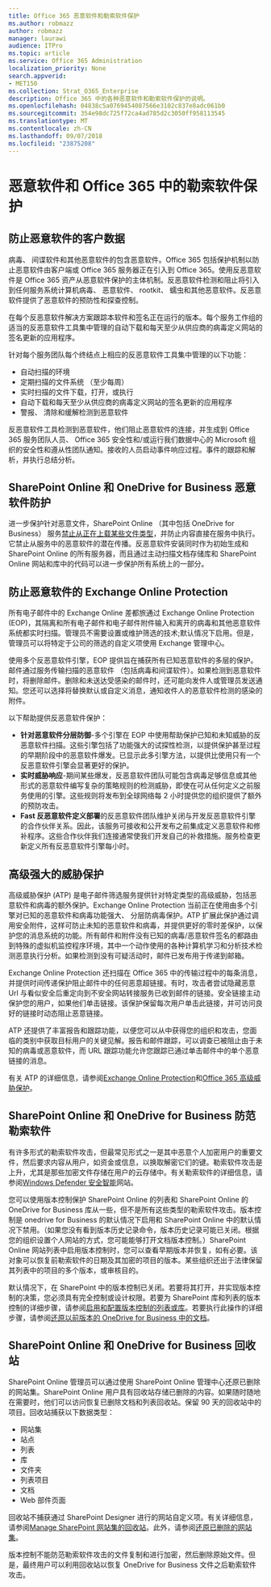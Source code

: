 ```yaml
---
title: Office 365 恶意软件和勒索软件保护
ms.author: robmazz
author: robmazz
manager: laurawi
audience: ITPro
ms.topic: article
ms.service: Office 365 Administration
localization_priority: None
search.appverid:
- MET150
ms.collection: Strat_O365_Enterprise
description: Office 365 中的各种恶意软件和勒索软件保护的说明。
ms.openlocfilehash: 04838c5a0769454087566e3102c837e8adc061b0
ms.sourcegitcommit: 354e98dc725f72ca4ad785d2c3050ff958113545
ms.translationtype: MT
ms.contentlocale: zh-CN
ms.lasthandoff: 09/07/2018
ms.locfileid: "23875208"
---
```

# <a name="malware-and-ransomware-protection-in-office-365"></a>恶意软件和 Office 365 中的勒索软件保护

## <a name="protecting-customer-data-from-malware"></a>防止恶意软件的客户数据 
病毒、 间谍软件和其他恶意软件的包含恶意软件。Office 365 包括保护机制以防止恶意软件由客户端或 Office 365 服务器正在引入到 Office 365。使用反恶意软件是 Office 365 资产从恶意软件保护的主体机制。反恶意软件检测和阻止将引入到任何服务系统计算机病毒、 恶意软件、 rootkit、 蠕虫和其他恶意软件。反恶意软件提供了恶意软件的预防性和探查控制。 

在每个反恶意软件解决方案跟踪本软件和签名正在运行的版本。每个服务工作组的适当的反恶意软件工具集中管理的自动下载和每天至少从供应商的病毒定义网站的签名更新的应用程序。
 
针对每个服务团队每个终结点上相应的反恶意软件工具集中管理的以下功能： 
- 自动扫描的环境
- 定期扫描的文件系统 （至少每周） 
- 实时扫描的文件下载，打开，或执行 
- 自动下载和每天至少从供应商的病毒定义网站的签名更新的应用程序
- 警报、 清除和缓解检测到恶意软件

反恶意软件工具检测到恶意软件，他们阻止恶意软件的连接，并生成到 Office 365 服务团队人员、 Office 365 安全性和/或运行我们数据中心的 Microsoft 组织的安全性和遵从性团队通知。接收的人员启动事件响应过程。事件的跟踪和解析，并执行总结分析。 

## <a name="sharepoint-online-and-onedrive-for-business-protection-against-malware"></a>SharePoint Online 和 OneDrive for Business 恶意软件防护 
进一步保护针对恶意文件，SharePoint Online （其中包括 OneDrive for Business） 服务[禁止从正在上载某些文件类型](https://support.office.com/article/Types-of-files-that-cannot-be-added-to-a-list-or-library-30BE234D-E551-4C2A-8DE8-F8546FFBF5B3)，并防止内容直接在服务中执行。它禁止从服务中的恶意软件的潜在传播。反恶意软件安装同时作为初始生成和 SharePoint Online 的所有服务器，而且通过主动扫描文档存储库和 SharePoint Online 网站和库中的代码可以进一步保护所有系统上的一部分。 

## <a name="exchange-online-protection-against-malware"></a>防止恶意软件的 Exchange Online Protection 
所有电子邮件中的 Exchange Online 差都旅通过 Exchange Online Protection (EOP)，其隔离和所有电子邮件和电子邮件附件输入和离开的病毒和其他恶意软件系统都实时扫描。管理员不需要设置或维护筛选的技术;默认情况下启用。但是，管理员可以将特定于公司的筛选的自定义项使用 Exchange 管理中心。
 
使用多个反恶意软件引擎，EOP 提供旨在捕获所有已知恶意软件的多层的保护。邮件通过服务传输扫描的恶意软件 （包括病毒和间谍软件）。如果检测到恶意软件时，将删除邮件。删除和未送达受感染的邮件时，还可能向发件人或管理员发送通知。您还可以选择将替换默认或自定义消息，通知收件人的恶意软件检测的感染的附件。 

以下帮助提供反恶意软件保护： 
- **针对恶意软件分层防御**-多个引擎在 EOP 中使用帮助保护已知和未知威胁的反恶意软件扫描。这些引擎包括了功能强大的试探性检测，以提供保护甚至过程的早期阶段中的恶意软件爆发。已显示此多引擎方法，以提供比使用只有一个反恶意软件引擎会显著更好的保护。 
- **实时威胁响应**-期间某些爆发，反恶意软件团队可能包含病毒足够信息或其他形式的恶意软件编写复杂的策略规则的检测威胁，即使在可从任何定义之前服务使用的引擎。这些规则将发布到全球网络每 2 小时提供您的组织提供了额外的预防攻击。 
- **Fast 反恶意软件定义部署**的反恶意软件团队维护关闭与开发反恶意软件引擎的合作伙伴关系。因此，该服务可接收和公开发布之前集成定义恶意软件和修补程序。这些合作伙伴我们连接通常使我们开发自己的补救措施。服务检查更新定义所有反恶意软件引擎每小时。 

## <a name="advanced-threat-protection"></a>高级强大的威胁保护 
高级威胁保护 (ATP) 是电子邮件筛选服务提供针对特定类型的高级威胁，包括恶意软件和病毒的额外保护。Exchange Online Protection 当前正在使用由多个引擎对已知的恶意软件和病毒功能强大、 分层防病毒保护。ATP 扩展此保护通过调用安全附件，这样可防止未知的恶意软件和病毒，并提供更好的零时差保护，以保护您的消息系统的功能。所有邮件和附件没有已知的病毒/恶意软件签名的都路由到特殊的虚拟机监控程序环境，其中一个动作使用的各种计算机学习和分析技术检测恶意执行分析。如果检测到没有可疑活动时，邮件已发布用于传递到邮箱。 

Exchange Online Protection 还扫描在 Office 365 中的传输过程中的每条消息，并提供时间传递保护阻止邮件中的任何恶意超链接。有时，攻击者尝试隐藏恶意 Url 与看似安全后重定向到不安全网站转接服务已收到邮件的链接。安全链接主动保护您的用户，如果他们单击链接。该保护保留每次用户单击此链接，并可访问良好的链接时动态阻止恶意链接。 

ATP 还提供了丰富报告和跟踪功能，以便您可以从中获得您的组织和攻击，您面临的类别中获取目标用户的关键见解。报告和邮件跟踪，可以调查已被阻止由于未知的病毒或恶意软件，而 URL 跟踪功能允许您跟踪已通过单击邮件中的单个恶意链接的消息。 

有关 ATP 的详细信息，请参阅[Exchange Online Protection](https://docs.microsoft.com/Office365/SecurityCompliance/eop/exchange-online-protection-overview)和[Office 365 高级威胁保护](office-365-atp.md)。 

## <a name="sharepoint-online-and-onedrive-for-business-protection-against-ransomware"></a>SharePoint Online 和 OneDrive for Business 防范勒索软件 
有许多形式的勒索软件攻击，但最常见形式之一是其中恶意个人加密用户的重要文件，然后要求内容从用户，如资金或信息，以换取解密它们的键。勒索软件攻击是上升，尤其是那些加密文件存储在用户的云存储中。有关勒索软件的详细信息，请参阅[Windows Defender 安全智能](https://www.microsoft.com/en-us/wdsi)网站。 

您可以使用版本控制保护 SharePoint Online 的列表和 SharePoint Online 的 OneDrive for Business 库从一些，但不是所有这些类型的勒索软件攻击。版本控制是 onedrive for Business 的默认情况下启用和 SharePoint Online 中的默认情况下禁用。（如果您没有看到版本历史记录命令，版本历史记录可能已关闭。根据您的组织设置个人网站的方式，您可能能够打开文档版本控制。）SharePoint Online 网站列表中启用版本控制时，您可以查看早期版本并恢复，如有必要。该对象可以恢复前勒索软件的日期及其加密的项目的版本。某些组织还出于法律保留其列表中的项目的多个版本，或审核目的。 

默认情况下，在 SharePoint 中的版本控制已关闭。若要将其打开，并实现版本控制的决策，您必须具有完全控制或设计权限。若要为 SharePoint 库和列表的版本控制的详细步骤，请参阅[启用和配置版本控制的列表或库](https://support.office.com/article/Enable-and-configure-versioning-for-a-list-or-library-1555d642-23ee-446a-990a-bcab618c7a37)。若要执行此操作的详细步骤，请参阅[还原以前版本的 OneDrive for Business 中的文档](https://support.office.com/article/Restore-a-previous-version-of-a-document-in-OneDrive-for-Business-159cad6d-d76e-4981-88ef-de6e96c93893)。 

## <a name="sharepoint-online-and-onedrive-for-business-recycle-bins"></a>SharePoint Online 和 OneDrive for Business 回收站 
SharePoint Online 管理员可以通过使用 SharePoint Online 管理中心还原已删除的网站集。SharePoint Online 用户具有回收站存储已删除的内容。如果随时随地在需要时，他们可以访问恢复已删除文档和列表回收站。保留 90 天的回收站中的项目。回收站捕获以下数据类型： 
- 网站集 
- 站点 
- 列表 
- 库 
- 文件夹 
- 列表项目 
- 文档 
- Web 部件页面 

回收站不捕获通过 SharePoint Designer 进行的网站自定义项。有关详细信息，请参阅[Manage SharePoint 网站集的回收站](https://support.office.com/article/restore-deleted-items-from-the-site-collection-recycle-bin-5fa924ee-16d7-487b-9a0a-021b9062d14b?ui=en-US&rs=en-US&ad=US)。此外，请参阅[还原已删除的网站集](https://docs.microsoft.com/sharepoint/restore-deleted-site-collection?redirectSourcePath=%252fen-us%252farticle%252frestore-a-deleted-site-collection-91c18651-c017-47d1-9c27-3a22f325d6f1)。 

版本控制不能防范勒索软件攻击的文件复制和进行加密，然后删除原始文件。但是，最终用户可以利用回收站以恢复 OneDrive for Business 文件之后勒索软件攻击。 